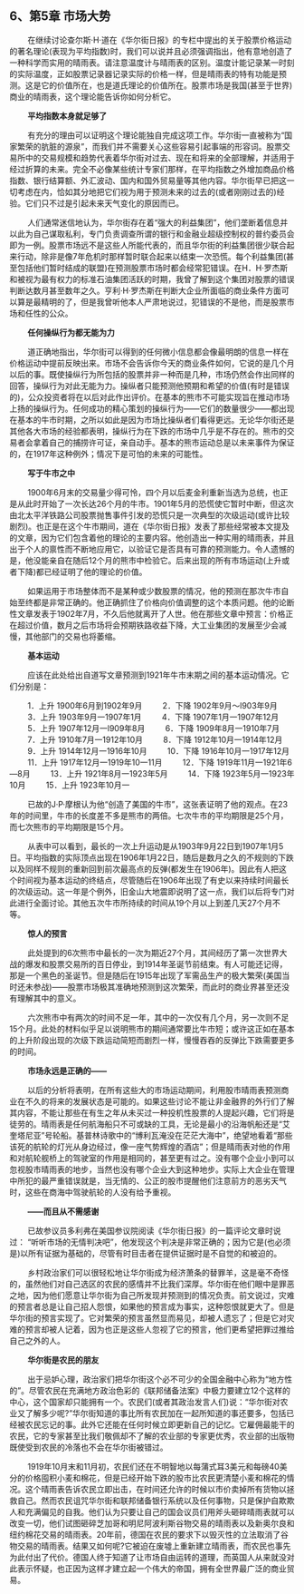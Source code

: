 ## 6、第5章 市场大势

　　 在继续讨论查尔斯·H·道在《华尔街日报》的专栏中提出的关于股票价格运动的著名理论(表现为平均指数)时，我们可以说并且必须强调指出，他有意地创造了一种科学而实用的晴雨表。请注意温度计与晴雨表的区别。温度计能记录某一时刻的实际温度，正如股票记录器记录实际的价格一样，但是晴雨表的特有功能是预测。这是它的价值所在，也是道氏理论的价值所在。股票市场是我国(甚至于世界)商业的晴雨表，这个理论能告诉你如何分析它。

　　 **平均指数本身就足够了**

　　 有充分的理由可以证明这个理论能独自完成这项工作。华尔街一直被称为“国家繁荣的肮脏的源泉”，而我们并不需要关心这些容易引起事端的形容词。股票交易所中的交易规模和趋势代表着华尔街对过去、现在和将来的全部理解，并适用于经过折算的未来。完全不必像某些统计专家们那样，在平均指数之外增加商品价格指数、银行结算额、外汇波动、国内和国外贸易量等其他内容。华尔街早已把这一切考虑在内，恰如其分地把它们视为用于预测未来的过去的(或者刚刚过去的)经验。它们只不过是引起未来天气变化的原因而已。 

　　 人们通常迷信地认为，华尔街存在着“强大的利益集团”，他们垄断着信息并以此为自己谋取私利，专门负责调查所谓的银行和金融业超级控制权的普约委员会即为一例。股票市场远不是这些人所能代表的，而且华尔街的利益集团很少联合起来行动，除非是像7年危机时那样暂时联合起来以结束一次恐慌。每个利益集团(甚至包括他们暂时结成的联盟)在预测股票市场时都会经常犯错误。在H．H·罗杰斯和被视为最有权力的标准石油集团活跃的时期，我曾了解到这个集团对股票的错误判断达数月甚至数年之久。亨利·H·罗杰斯在判断大企业所面临的商业条件方面可以算是最精明的了，但是我曾听他本人严肃地说过，犯错误的不是他，而是股票市场和任性的公众。 

　　 **任何操纵行为都无能为力**

　　 道正确地指出，华尔街可以得到的任何微小信息都会像最明朗的信息一样在价格运动中提前反映出来。市场不会告诉你今天的商业条件如何，它说的是几个月以后的事。既使操纵行为所包括的股票并非一种而是几种，市场仍然会作出同样的回答，操纵行为对此无能为力。操纵者只能预测他预期和希望的价值(有时是错误的)，公众投资者将在以后对此作出评价。在基本的熊市不可能实现旨在推动市场上扬的操纵行为。任何成功的精心策划的操纵行为——它们的数量很少——都出现在基本的牛市时期，之所以如此是因为市场比操纵者们看得更远。无论华尔街还是其他各大市场的经验都表明，操纵行为在下跌的市场中几乎是不存在的。熊市的交易者会拿着自己的捕捞许可证，亲自动手。基本的熊市运动总是以未来事件为保证的，在1917年这种例外；情况下是可怕的未来的可能性。 

　　 **写于牛市之中**

　　 1900年6月末的交易量少得可怜，四个月以后麦金利重新当选为总统，也正是从此时开始了一次长达26个月的牛市。1901年5月的恐慌使它暂时中断，但这次由北太平洋铁路公司股票抛售事件引发的恐慌只是一次典型的次级运动(或许比较剧烈)。也正是在这个牛市期间，道在《华尔街日报》发表了那些经常被本文提及的文章，因为它们包含着他的理论的主要内容。他创造出一种实用的晴雨表，并且出于个人的禀性而不断地应用它，以验证它是否具有可靠的预测能力。令人遗憾的是，他没能亲自在随后12个月的熊市中检验它。后来出现的所有市场运动(上升或者下降)都已经证明了他的理论的价值。 

　　 如果运用于市场整体而不是某种或少数股票的情况，他的预测在那次牛市自始至终都是非常正确的。他正确抓住了价格向价值调整的这个本质问题。他的论断性文章发表于1902年7月，不久后他就离开了人世。他在那些文章中预言：价格正在超过价值，数月之后市场将会预期铁路收益下降，大工业集团的发展至少会减慢，其他部门的交易也将萎缩。 

　　 **基本运动**

　　 应该在此处给出自道写文章预测到1921年牛市末期之间的基本运动情况。它们分别是： 

　　 1．上升 1900年6月到1902年9月 
　　 2．下降 1902年9月～l903年9月 
　　 3．上升 1903年9月一1907年1月 
　　 4．下降 1907年1月一1907年12月 
　　 5．上升 1907年12月一l909年8月 
　　 6．下降 1909年8月一1910年7月 
　　 7．上升 1910年7月一1912年10月 
　　 8．下降 1912年10月一1914年12月 
　　 9．上升 1914年12月一1916年10月 
　　 10．下降 1916年10月一1917年12月 
　　 11．上升 1917年12月一1919年10一11月 
　　 12．下降 1919年11月一1921年6—8月 
　　 13．上升 1921年8月一1923年5月 
　　 14．下降 1923年5月一1923年10月 
　　 15．上升 1923年10月一 

　　 已故的J·P·摩根认为他“创造了美国的牛市”，这张表证明了他的观点。在23年的时间里，牛市的长度差不多是熊市的两倍。七次牛市的平均期限是25个月，而七次熊市的平均期限是15个月。 

　　 从表中可以看到，最长的一次上升运动是从1903年9月22日到1907年1月5日。平均指数的实际顶点出现在1906年1月22日，随后是数月之久的不规则的下跌以及同样不规则的重新回到前次最高点的反弹(都发生在1906年)。因此有人把这个时间视为基本运动的终结点，尽管随后在1906年出现了有史以来持续时间最长的次级运动。这一年是个例外，旧金山大地震即说明了这一点，我们以后将专门对此进行全面讨论。其他五次牛市所持续的时间从19个月以上到差几天27个月不等。 

　　 **惊人的预言**

　　 此处提到的6次熊市中最长的一次为期近27个月，其间经历了第一次世界大战的爆发和股票交易所的百日停业，到1914年圣诞节前结束。有人可能还记得，那是一个黑色的圣诞节。但是随后在1915年出现了军需品生产的极大繁荣(美国当时还未参战)——股票市场极其准确地预测到这次繁荣，而此时的商业界甚至还没有理解其中的意义。 

　　 六次熊市中有两次的时间不足一年，其中的一次仅有几个月，另一次则不足15个月。此处的材料似乎足以说明熊市的期间通常要比牛市短；或许这正如在基本的上升阶段出现的次级下跌运动简短而剧烈一样，慢慢吞吞的反弹比下跌需要更多的时间。 

　　 **市场永远是正确的——**

　　 以后的分析将表明，在所有这些大的市场运动期间，利用股市晴雨表预测商业在不久的将来的发展状态是可能的。如果这些讨论不能让非金融界的外行们了解其内容，不能让那些在有生之年从未买过一种投机性股票的人提起兴趣，它们将是徒劳的。晴雨表是任何航海船只不可或缺的工具，无论是最小的沿海帆船还是“艾奎塔尼亚”号轮船。基普林诗歌中的“博利瓦淹没在茫茫大海中”，绝望地看着“那些该死的航轮的灯光从身边经过，像一座气势辉煌的酒店”；但是晴雨表对他的作用和对航轮舰桥上的驾驶室的作用是相同的，甚至更有过之。没有哪个企业小到可以忽视股市晴雨表的地步，当然也没有哪个企业大到这种地步。实际上大企业在管理中所犯的最严重错误就是，当无情的、公正的股市提醒他们注意前方的恶劣天气时，这些在商海中驾驶航轮的人没有给予重视。 

　　 **——而且从不需感谢** 

　　 已故参议员多利弗在美国参议院阅读《华尔街日报》的一篇评论文章时说过： “听听市场的无情判决吧”，他发现这个判决是非常正确的；因为它是(也必须是)以所有证据为基础的，尽管有时目击者在提供证据时是不自觉的和被迫的。 

　　 乡村政治家们可以很轻松地让华尔街成为经济萧条的替罪羊，这是毫不奇怪的，虽然他们对自己选区的农民的感情并不比我们深厚。华尔街在他们眼中是罪恶之地，因为他们愿意让华尔街为自己所发现并预测到的情况负责。前文说过，灾难的预言者总是让自己招人怨恨，如果他的预言成为事实，这种怨恨就更大了。但是华尔街的预言实现了。它对繁荣的预言虽然显而易见，却被人遗忘了；但是它对灾难的预言却被人记着，因为也正是这些人忽视了它的预言，他们更希望把罪过推给自己之外的人。 

　　 **华尔街是农民的朋友**

　　 出于忌妒心理，政治家们把华尔街这个必不可少的全国金融中心称为“地方性的”。尽管农民在充满地方政治色彩的《联邦储备法案》中极力要建立12个这样的中心，这个国家却只能拥有一个。农民们(或者其政治发言人们)说：“华尔街对农业又了解多少呢?”华尔街知道的事比所有农民加在一起所知道的事还要多，包括已经被农民忘记的事。此外它还能在任何时候立即更新自己的记忆。它雇佣最能干的农民，它的专家甚至比我们敬佩却不了解的农业部的专家更优秀，农业部的出版物既使受到农民的冷落也不会在华尔街被错过。 

　　 1919年10月末和11月初，农民们还在不明智地以每蒲式耳3美元和每磅40美分的价格囤积小麦和棉花，但是已经开始下跌的股市比农民更清楚小麦和棉花的情况。这个晴雨表告诉农民立即出击，在时间还允许的时候以市价卖掉所有货物以拯救自己。然而农民诅咒华尔街和联邦储备银行系统以及任何事物，只是保护自欺欺人和充满偏见的自我。他们认为只要让自己的国会议员们用斧头砸碎晴雨表就可以改变一切，他们试图砸碎芝加哥和明尼阿波利斯谷物交易的晴雨表以及新奥尔良和纽约棉花交易的晴雨表。20年前，德国在农民的要求下以毁灭性的立法取消了谷物交易的晴雨表。结果又如何呢?它被迫在废墟上重新建立晴雨表，而农民也事先为此付出了代价。德国人终于知道了让市场自由运转的道理，而英国人从来就没对此表示怀疑，也正因为这样才建立起一个伟大的帝国，拥有全世界最广泛的商业贸易。